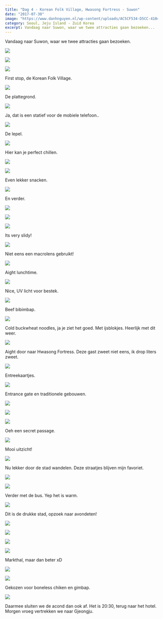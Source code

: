 ```yaml
---
title: "Dag 4 - Korean Folk Village, Hwasong Fortress - Suwon"
date: "2017-07-30"
image: "https://www.danhnguyen.nl/wp-content/uploads/AC5CF534-D5CC-4104-9EBB-0B69206DF825.jpg"
category: Seoul, Jeju Island - Zuid Korea
excerpt: Vandaag naar Suwon, waar we twee attracties gaan bezoeken...
---
```


Vandaag naar Suwon, waar we twee attracties gaan bezoeken.

![](https://www.danhnguyen.nl/wp-content/uploads/IMG_20170730_110537-700x394.jpg)


![](https://www.danhnguyen.nl/wp-content/uploads/72210E30-7DE4-499D-B00E-447AE70CD019-700x394.jpg)

![](https://www.danhnguyen.nl/wp-content/uploads/648675CC-E73F-42B0-88FF-44DB9F810352-700x394.jpg)

First stop, de Korean Folk Village.

![](https://www.danhnguyen.nl/wp-content/uploads/AC5CF534-D5CC-4104-9EBB-0B69206DF825-700x394.jpg)

De plattegrond.

![](https://www.danhnguyen.nl/wp-content/uploads/3E6E1F03-E9D6-4954-9C3D-C4DA1FDECF85-700x394.jpg)

Ja, dat is een statief voor de mobiele telefoon..

![](https://www.danhnguyen.nl/wp-content/uploads/CABBDDA9-37F6-4B45-B7D6-BBE59A305229-700x394.jpg)

De lepel.

![](https://www.danhnguyen.nl/wp-content/uploads/FB4ED133-CDB7-41E7-8612-187CE6B6B775-700x394.jpg)

Hier kan je perfect chillen.

![](https://www.danhnguyen.nl/wp-content/uploads/CD10F761-994B-45D9-A50F-474B586F0B97-700x394.jpg)

![](https://www.danhnguyen.nl/wp-content/uploads/26D1DE1B-9CA0-4EC8-A9CD-3FBA21B5DE2C-700x394.jpg)

Even lekker snacken.

![](https://www.danhnguyen.nl/wp-content/uploads/25CBEEDA-95B9-4C08-8CE2-47C4C986BDB2-700x394.jpg)

En verder.

![](https://www.danhnguyen.nl/wp-content/uploads/488B1F4D-1084-49CD-9E49-21099A935690-700x394.jpg)

![](https://www.danhnguyen.nl/wp-content/uploads/2560A564-4744-4577-9DF1-77A6BD04A58D-700x394.jpg)


![](https://www.danhnguyen.nl/wp-content/uploads/2951DADA-F578-4F87-A9CD-D5B3D96D0A14-700x394.jpg)

Its very slidy!

![](https://www.danhnguyen.nl/wp-content/uploads/18CCA696-C40A-470F-A910-CD365492787B-700x394.jpg)

Niet eens een macrolens gebruikt!

![](https://www.danhnguyen.nl/wp-content/uploads/F329A213-AD79-45CF-8F6A-848B39CBD706-700x394.jpg)

Aight lunchtime.

![](https://www.danhnguyen.nl/wp-content/uploads/5BF6B98A-279B-4C5F-8674-2676EFA9D110-700x394.jpg)

Nice, UV licht voor bestek.

![](https://www.danhnguyen.nl/wp-content/uploads/6672497B-1B2B-43CD-B703-600FD190A2BA-700x394.jpg)

Beef bibimbap.

![](https://www.danhnguyen.nl/wp-content/uploads/51094D1E-C346-40AC-B3C4-4D718E2916B5-700x394.jpg)

Cold buckwheat noodles, ja je ziet het goed. Met ijsblokjes. Heerlijk met dit weer.

![](https://www.danhnguyen.nl/wp-content/uploads/5A8C3969-F52C-499D-BD47-AE6FB29AAEC0-700x394.jpg)

Aight door naar Hwasong Fortress. Deze gast zweet niet eens, ik drop liters zweet.

![](https://www.danhnguyen.nl/wp-content/uploads/45771926-4839-40D1-A567-2E096E2AB98C-700x394.jpg)

Entreekaartjes.

![](https://www.danhnguyen.nl/wp-content/uploads/A7802AC2-E83C-477C-A1AF-364CC157A504-700x394.jpg)

Entrance gate en traditionele gebouwen.

![](https://www.danhnguyen.nl/wp-content/uploads/4D09D440-F1A3-4BD0-A037-A399AC4F4439-700x394.jpg)

![](https://www.danhnguyen.nl/wp-content/uploads/B8A87495-1A89-436B-89AB-5598681C83A3-700x394.jpg)

![](https://www.danhnguyen.nl/wp-content/uploads/F132E370-805A-455A-9E43-098826DEDABD-700x394.jpg)

Oeh een secret passage.

![](https://www.danhnguyen.nl/wp-content/uploads/9F6348E5-2ABF-4DAE-961D-D7F1AF677BE0-700x394.jpg)

Mooi uitzicht!

![](https://www.danhnguyen.nl/wp-content/uploads/9D47AE84-7EA2-47A5-B8CD-5CCF8BD211AF-700x394.jpg)

Nu lekker door de stad wandelen. Deze straatjes blijven mijn favoriet.

![](https://www.danhnguyen.nl/wp-content/uploads/D6E6145D-171D-478C-AEEF-F14A18AB2969-700x394.jpg)

![](https://www.danhnguyen.nl/wp-content/uploads/11D57235-7299-4BD5-95E1-8104DD0E2055-700x394.jpg)

Verder met de bus. Yep het is warm.

![](https://www.danhnguyen.nl/wp-content/uploads/7FDA6878-4B6F-48EA-8F3F-7F18670E4702-700x394.jpg)

Dit is de drukke stad, opzoek naar avondeten!

![](https://www.danhnguyen.nl/wp-content/uploads/9C137BAF-C5E1-486B-9851-382B15253AEA-700x394.jpg)

![](https://www.danhnguyen.nl/wp-content/uploads/790D012F-11A6-47DD-9D79-37BE25D6551B-700x394.jpg)

![](https://www.danhnguyen.nl/wp-content/uploads/754B2A03-D737-45CD-BE31-AA486C48217E-700x394.jpg)

![](https://www.danhnguyen.nl/wp-content/uploads/9E1DDE32-7777-4018-953F-B74D45B7D1A7-700x394.jpg)

Markthal, maar dan beter xD

![](https://www.danhnguyen.nl/wp-content/uploads/0B22B8F5-288C-430A-A702-5132D81B5F91-700x394.jpg)

![](https://www.danhnguyen.nl/wp-content/uploads/AC657DE4-529C-4289-AC87-1D0883D1A2BD-700x394.jpg)

Gekozen voor boneless chiken en gimbap.

![](https://www.danhnguyen.nl/wp-content/uploads/19898956-D9B1-485E-B9B7-DA491BA5BF49-700x394.jpg)

Daarmee sluiten we de acond dan ook af. Het is 20:30, terug naar het hotel.
Morgen vroeg vertrekken we naar Gjeongju.
